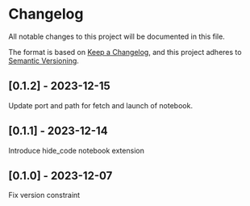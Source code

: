 # Changelog
All notable changes to this project will be documented in this file.

The format is based on [Keep a Changelog](https://keepachangelog.com/en/1.0.0/),
and this project adheres to [Semantic Versioning](https://semver.org/spec/v2.0.0.html).

## [0.1.2] - 2023-12-15
Update port and path for fetch and launch of notebook.

## [0.1.1] - 2023-12-14
Introduce hide_code notebook extension

## [0.1.0] - 2023-12-07
Fix version constraint
